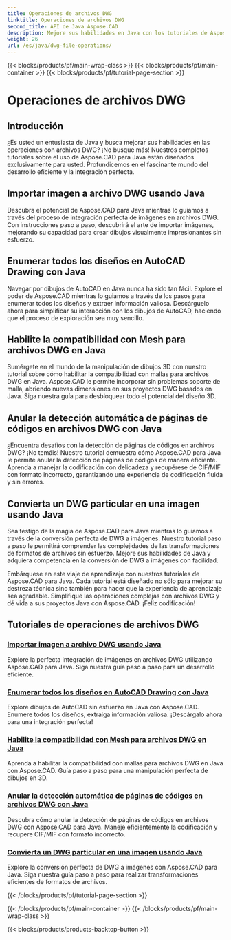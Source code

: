 ```yaml
---
title: Operaciones de archivos DWG
linktitle: Operaciones de archivos DWG
second_title: API de Java Aspose.CAD
description: Mejore sus habilidades en Java con los tutoriales de Aspose.CAD. Aprenda a importar imágenes, enumerar diseños, admitir mallas, anular páginas de códigos y convertir DWG a imágenes sin esfuerzo.
weight: 26
url: /es/java/dwg-file-operations/
---
```


{{< blocks/products/pf/main-wrap-class >}}
{{< blocks/products/pf/main-container >}}
{{< blocks/products/pf/tutorial-page-section >}}

# Operaciones de archivos DWG

## Introducción

¿Es usted un entusiasta de Java y busca mejorar sus habilidades en las operaciones con archivos DWG? ¡No busque más! Nuestros completos tutoriales sobre el uso de Aspose.CAD para Java están diseñados exclusivamente para usted. Profundicemos en el fascinante mundo del desarrollo eficiente y la integración perfecta.

## Importar imagen a archivo DWG usando Java

Descubra el potencial de Aspose.CAD para Java mientras lo guiamos a través del proceso de integración perfecta de imágenes en archivos DWG. Con instrucciones paso a paso, descubrirá el arte de importar imágenes, mejorando su capacidad para crear dibujos visualmente impresionantes sin esfuerzo.

## Enumerar todos los diseños en AutoCAD Drawing con Java

Navegar por dibujos de AutoCAD en Java nunca ha sido tan fácil. Explore el poder de Aspose.CAD mientras lo guiamos a través de los pasos para enumerar todos los diseños y extraer información valiosa. Descárguelo ahora para simplificar su interacción con los dibujos de AutoCAD, haciendo que el proceso de exploración sea muy sencillo.

## Habilite la compatibilidad con Mesh para archivos DWG en Java

Sumérgete en el mundo de la manipulación de dibujos 3D con nuestro tutorial sobre cómo habilitar la compatibilidad con mallas para archivos DWG en Java. Aspose.CAD le permite incorporar sin problemas soporte de malla, abriendo nuevas dimensiones en sus proyectos DWG basados en Java. Siga nuestra guía para desbloquear todo el potencial del diseño 3D.

## Anular la detección automática de páginas de códigos en archivos DWG con Java

¿Encuentra desafíos con la detección de páginas de códigos en archivos DWG? ¡No temáis! Nuestro tutorial demuestra cómo Aspose.CAD para Java le permite anular la detección de páginas de códigos de manera eficiente. Aprenda a manejar la codificación con delicadeza y recupérese de CIF/MIF con formato incorrecto, garantizando una experiencia de codificación fluida y sin errores.

## Convierta un DWG particular en una imagen usando Java

Sea testigo de la magia de Aspose.CAD para Java mientras lo guiamos a través de la conversión perfecta de DWG a imágenes. Nuestro tutorial paso a paso le permitirá comprender las complejidades de las transformaciones de formatos de archivos sin esfuerzo. Mejore sus habilidades de Java y adquiera competencia en la conversión de DWG a imágenes con facilidad.

Embárquese en este viaje de aprendizaje con nuestros tutoriales de Aspose.CAD para Java. Cada tutorial está diseñado no sólo para mejorar su destreza técnica sino también para hacer que la experiencia de aprendizaje sea agradable. Simplifique las operaciones complejas con archivos DWG y dé vida a sus proyectos Java con Aspose.CAD. ¡Feliz codificación!

## Tutoriales de operaciones de archivos DWG
### [Importar imagen a archivo DWG usando Java](./import-image-to-dwg/)
Explore la perfecta integración de imágenes en archivos DWG utilizando Aspose.CAD para Java. Siga nuestra guía paso a paso para un desarrollo eficiente.
### [Enumerar todos los diseños en AutoCAD Drawing con Java](./list-all-layouts/)
Explore dibujos de AutoCAD sin esfuerzo en Java con Aspose.CAD. Enumere todos los diseños, extraiga información valiosa. ¡Descárgalo ahora para una integración perfecta!
### [Habilite la compatibilidad con Mesh para archivos DWG en Java](./mesh-support-for-dwg/)
Aprenda a habilitar la compatibilidad con mallas para archivos DWG en Java con Aspose.CAD. Guía paso a paso para una manipulación perfecta de dibujos en 3D.
### [Anular la detección automática de páginas de códigos en archivos DWG con Java](./override-code-page-detection/)
Descubra cómo anular la detección de páginas de códigos en archivos DWG con Aspose.CAD para Java. Maneje eficientemente la codificación y recupere CIF/MIF con formato incorrecto.
### [Convierta un DWG particular en una imagen usando Java](./convert-dwg-to-image/)
Explore la conversión perfecta de DWG a imágenes con Aspose.CAD para Java. Siga nuestra guía paso a paso para realizar transformaciones eficientes de formatos de archivos.

{{< /blocks/products/pf/tutorial-page-section >}}

{{< /blocks/products/pf/main-container >}}
{{< /blocks/products/pf/main-wrap-class >}}

{{< blocks/products/products-backtop-button >}}
